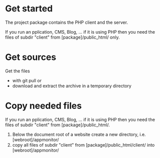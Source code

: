 # Get started #

The project package contains the PHP client and the server.

If you run an pplication, CMS, Blog, ... if it is using PHP then you need the files of subdir "client" from [package]/public_html/ only.

# Get sources #

Get the files

- with git pull or
- download and extract the archive in a temporary directory

# Copy needed files #

If you run an pplication, CMS, Blog, ... if it is using PHP then you need the files of subdir "client" from [package]/public_html/.

1) Below the document root of a website create a new directory, i.e. [webroot]/appmonitor/
2) copy all files of subdir "client" from [package]/public_html/client/ into [webroot]/appmonitor/
